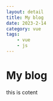 ```yaml
---
layout: detail
title: My blog
date: 2023-2-14
category: vue
tags:
    - vue
    - js
---
```

# My blog

this is cotent